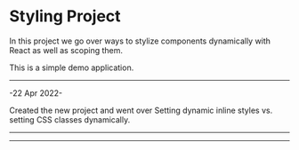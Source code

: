 # Styling Project

In this project we go over
ways to stylize components dynamically with React as well as scoping them.

This is a simple demo application.

---

-22 Apr 2022-

Created the new project and went over Setting dynamic inline styles vs. setting CSS classes dynamically.

---

---

